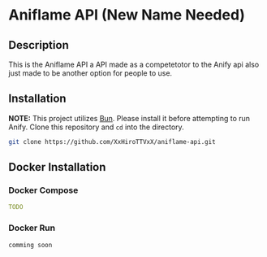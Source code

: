 # Aniflame API (New Name Needed)

## Description

This is the Aniflame API a API made as a competetotor to the Anify api also just made to be another option for people to use.


## Installation
**NOTE:** This project utilizes [Bun](https://bun.sh). Please install it before attempting to run Anify.
Clone this repository and `cd` into the directory.
```bash
git clone https://github.com/XxHiroTTVxX/aniflame-api.git
```

## Docker Installation


### Docker Compose
```yaml
TODO
```

### Docker Run
```bash
comming soon
```